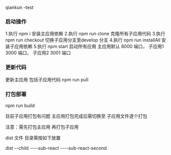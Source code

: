 qiankun -test

### 启动操作
1.执行 npm i 安装主应用依赖
2.执行 npm run clone 克隆所有子应用代码
3.执行 npm run checkout  切换子应用分支至develop 分支
4.执行 npm run installAll  安装子应用依赖
5.执行 npm start  启动所有应用 主应用默认 8000 端口， 子应用1 3000 端口， 子应用2 3001 端口


### 更新代码
更新主应用 包括子应用代码
npm run pull 

###  打包部署

npm run build

目前子应用打包有问题 主应用打包完成后需切换至 子应用文件逐个打包

注意：需先打包主应用 再打包子应用 

dist 文件 目录需按如下放置



dist
--child
----sub-react
----sub-react-second
